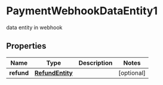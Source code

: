 

# PaymentWebhookDataEntity1

data entity in webhook

## Properties

| Name | Type | Description | Notes |
|------------ | ------------- | ------------- | -------------|
|**refund** | [**RefundEntity**](RefundEntity.md) |  |  [optional] |



